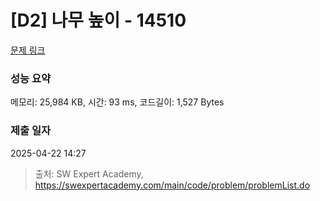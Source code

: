 # [D2] 나무 높이 - 14510 

[문제 링크](https://swexpertacademy.com/main/code/problem/problemDetail.do?contestProbId=AYFofW8qpXYDFAR4) 

### 성능 요약

메모리: 25,984 KB, 시간: 93 ms, 코드길이: 1,527 Bytes

### 제출 일자

2025-04-22 14:27



> 출처: SW Expert Academy, https://swexpertacademy.com/main/code/problem/problemList.do